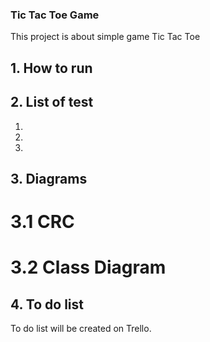 ### Tic Tac Toe Game 
This project is about simple game Tic Tac Toe
## 1. How to run
## 2. List of test
1.
2.
3.
## 3. Diagrams
# 3.1 CRC
# 3.2 Class Diagram

## 4. To do list
To do list will be created on Trello.
